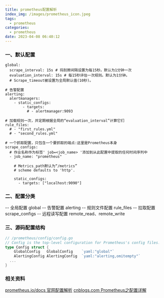 ```yaml
---
title: prometheus配置解析
index_img: /images/prometheus_icon.jpeg
tags:
  - prometheus
categories:
  - prometheus
date: 2023-04-08 06:40:12
---
```


### 一、默认配置

```
global:
  scrape_interval: 15s # 将刮擦间隔设置为每15秒。默认为1分钟一次
  evaluation_interval: 15s # 每15秒评估一次规则。默认为1分钟。
  # Scrape_timeout被设置为全局默认值(10秒)。

# 告警配置
alerting:
  alertmanagers:
    - static_configs:
        - targets:
          # - alertmanager:9093

# 加载规则一次，并定期根据全局的“evaluation_interval”计算它们
rule_files:
  # - "first_rules.yml"
  # - "second_rules.yml"

# 一个抓取配置，只包含一个要抓取的端点:这里是Prometheus本身
scrape_configs:
  # 作业名称作为标签' job=<job_name> '添加到从此配置中提取的任何时间序列中
  - job_name: "prometheus"

    # Metrics_path默认为“/metrics”
    # scheme defaults to 'http'.

    static_configs:
      - targets: ["localhost:9090"]
```

### 二、配置分类

-- 全局配置 global
-- 告警配置 alerting
-- 规则文件配置 rule_files
-- 拉取配置 scrape_configs
-- 远程读写配置 remote_read、remote_write

### 三、源码配置结构

``` go 
// /prometheus/config/config.go
// Config is the top-level configuration for Prometheus's config files.
type Config struct {
	GlobalConfig   GlobalConfig    `yaml:"global"`
	AlertingConfig AlertingConfig  `yaml:"alerting,omitempty"`
  ...
}
```

### 相关资料

[prometheus.io/docs 官网配置解析](https://prometheus.io/docs/prometheus/latest/configuration/configuration/)
[cnblogs.com Prometheus之配置详解](https://www.cnblogs.com/wangguishe/p/15598120.html)
